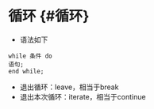 # 循环 {#循环}

* 语法如下

```
while 条件 do
语句;
end while;

```

* 退出循环：leave，相当于break
* 退出本次循环：iterate，相当于continue



